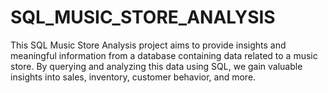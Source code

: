 # SQL_MUSIC_STORE_ANALYSIS
This SQL Music Store Analysis project aims to provide insights and meaningful information from a database containing data related to a music store. By querying and analyzing this data using SQL, we gain valuable insights into sales, inventory, customer behavior, and more.
